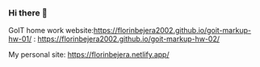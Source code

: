 ### Hi there 👋
GoIT home work website:https://florinbejera2002.github.io/goit-markup-hw-01/ 
                      : https://florinbejera2002.github.io/goit-markup-hw-02/

My personal site: https://florinbejera.netlify.app/ 
<!--
**FlorinBejera2002/florinbejera2002** is a ✨ _special_ ✨ repository because its `README.md` (this file) appears on your GitHub profile.

Here are some ideas to get you started:

- 🔭 I’m currently working on ...
- 🌱 I’m currently learning ...
- 👯 I’m looking to collaborate on ...
- 🤔 I’m looking for help with ...
- 💬 Ask me about ...
- 📫 How to reach me: ...
- 😄 Pronouns: ...
- ⚡ Fun fact: ...
-->

